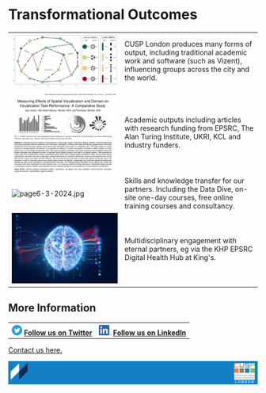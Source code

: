 # Transformational Outcomes


<table>
  <tr>
    <td> <img src="./assets/Page6-1-a.png" alt="page6-1-2024.jpg" > </td>
    <td> 
      CUSP London produces many forms of output, including traditional academic work and software (such as Vizent), influencing groups across the city and the world.
    </td>
   </tr> 
  
   <tr>
    <td> <img src="./assets/Page6-2.png" alt="page6-2-2024.jpg" > </td>
    <td> 
      Academic outputs including articles with research funding from EPSRC, The Alan Turing Institute, UKRI, KCL and industry funders.
    </td>
   </tr> 
  
   <tr>
    <td> <img src="./assets/Page6-3.jpg" alt="page6-3-2024.jpg" > </td>
    <td> 
Skills and knowledge transfer for our partners.  Including the Data Dive, on-site one-day courses, free online training courses and consultancy.
    </td>
   </tr> 
  
   <tr>
    <td> <img src="./assets/Page6-4.jpeg" alt="page6-4-2024.jpg" > </td>
    <td> 
      Multidisciplinary engagement with eternal partners, eg via the KHP EPSRC Digital Health Hub at King's.
    </td>
   </tr> 
  
  
</table>

## More Information

<table border="0" cellspacing="0" cellpadding="0">
  <tr>
    <th>
<a href="https://twitter.com/cusplondon?lang=en"><img src="./assets/Twitterblue.svg" alt="Twitter" style="width:21px;height:21px;"></a>
<a href="https://twitter.com/cusplondon?lang=en">Follow us on Twitter</a>
    </th>
        <th>
<a href="https://www.linkedin.com/company/centre-for-urban-science-and-progress-london-cusp-london-king-s-college-london/"><img src="./assets/LI-In-Bug.png" alt="Linked In" style="height:21px;"></a>
<a href="https://www.linkedin.com/company/centre-for-urban-science-and-progress-london-cusp-london-king-s-college-london/)">Follow us on LinkedIn</a>
       </th>
   </tr>
</table>

[Contact us here.](./YouCanJoinUs.md)

![CUSP London Logo](./assets/CUSPbanner_thin_03.png)
